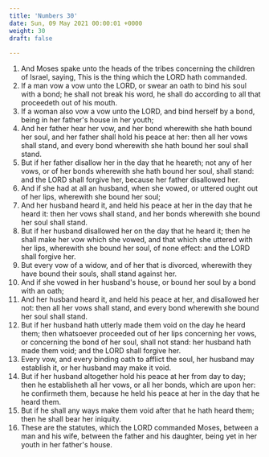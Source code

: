```yaml
---
title: 'Numbers 30'
date: Sun, 09 May 2021 00:00:01 +0000
weight: 30
draft: false
  
---
```


1. And Moses spake unto the heads of the tribes concerning the children of Israel, saying, This is the thing which the LORD hath commanded.
2. If a man vow a vow unto the LORD, or swear an oath to bind his soul with a bond; he shall not break his word, he shall do according to all that proceedeth out of his mouth.
3. If a woman also vow a vow unto the LORD, and bind herself by a bond, being in her father's house in her youth;
4. And her father hear her vow, and her bond wherewith she hath bound her soul, and her father shall hold his peace at her: then all her vows shall stand, and every bond wherewith she hath bound her soul shall stand.
5. But if her father disallow her in the day that he heareth; not any of her vows, or of her bonds wherewith she hath bound her soul, shall stand: and the LORD shall forgive her, because her father disallowed her.
6. And if she had at all an husband, when she vowed, or uttered ought out of her lips, wherewith she bound her soul;
7. And her husband heard it, and held his peace at her in the day that he heard it: then her vows shall stand, and her bonds wherewith she bound her soul shall stand.
8. But if her husband disallowed her on the day that he heard it; then he shall make her vow which she vowed, and that which she uttered with her lips, wherewith she bound her soul, of none effect: and the LORD shall forgive her.
9. But every vow of a widow, and of her that is divorced, wherewith they have bound their souls, shall stand against her.
10. And if she vowed in her husband's house, or bound her soul by a bond with an oath;
11. And her husband heard it, and held his peace at her, and disallowed her not: then all her vows shall stand, and every bond wherewith she bound her soul shall stand.
12. But if her husband hath utterly made them void on the day he heard them; then whatsoever proceeded out of her lips concerning her vows, or concerning the bond of her soul, shall not stand: her husband hath made them void; and the LORD shall forgive her.
13. Every vow, and every binding oath to afflict the soul, her husband may establish it, or her husband may make it void.
14. But if her husband altogether hold his peace at her from day to day; then he establisheth all her vows, or all her bonds, which are upon her: he confirmeth them, because he held his peace at her in the day that he heard them.
15. But if he shall any ways make them void after that he hath heard them; then he shall bear her iniquity.
16. These are the statutes, which the LORD commanded Moses, between a man and his wife, between the father and his daughter, being yet in her youth in her father's house.
